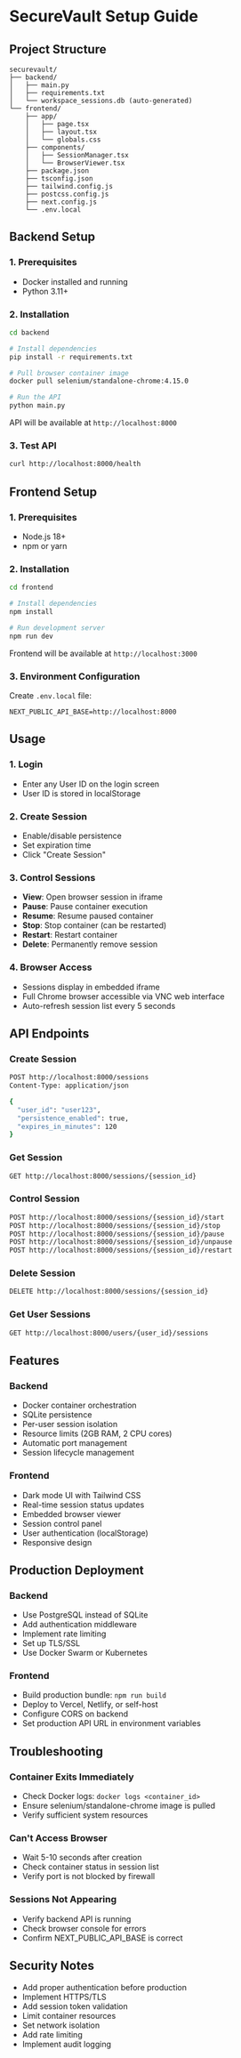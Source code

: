 # SecureVault Setup Guide

## Project Structure

```
securevault/
├── backend/
│   ├── main.py
│   ├── requirements.txt
│   └── workspace_sessions.db (auto-generated)
└── frontend/
    ├── app/
    │   ├── page.tsx
    │   ├── layout.tsx
    │   └── globals.css
    ├── components/
    │   ├── SessionManager.tsx
    │   └── BrowserViewer.tsx
    ├── package.json
    ├── tsconfig.json
    ├── tailwind.config.js
    ├── postcss.config.js
    ├── next.config.js
    └── .env.local
```

## Backend Setup

### 1. Prerequisites
- Docker installed and running
- Python 3.11+

### 2. Installation
```bash
cd backend

# Install dependencies
pip install -r requirements.txt

# Pull browser container image
docker pull selenium/standalone-chrome:4.15.0

# Run the API
python main.py
```

API will be available at `http://localhost:8000`

### 3. Test API
```bash
curl http://localhost:8000/health
```

## Frontend Setup

### 1. Prerequisites
- Node.js 18+
- npm or yarn

### 2. Installation
```bash
cd frontend

# Install dependencies
npm install

# Run development server
npm run dev
```

Frontend will be available at `http://localhost:3000`

### 3. Environment Configuration
Create `.env.local` file:
```
NEXT_PUBLIC_API_BASE=http://localhost:8000
```

## Usage

### 1. Login
- Enter any User ID on the login screen
- User ID is stored in localStorage

### 2. Create Session
- Enable/disable persistence
- Set expiration time
- Click "Create Session"

### 3. Control Sessions
- **View**: Open browser session in iframe
- **Pause**: Pause container execution
- **Resume**: Resume paused container
- **Stop**: Stop container (can be restarted)
- **Restart**: Restart container
- **Delete**: Permanently remove session

### 4. Browser Access
- Sessions display in embedded iframe
- Full Chrome browser accessible via VNC web interface
- Auto-refresh session list every 5 seconds

## API Endpoints

### Create Session
```bash
POST http://localhost:8000/sessions
Content-Type: application/json

{
  "user_id": "user123",
  "persistence_enabled": true,
  "expires_in_minutes": 120
}
```

### Get Session
```bash
GET http://localhost:8000/sessions/{session_id}
```

### Control Session
```bash
POST http://localhost:8000/sessions/{session_id}/start
POST http://localhost:8000/sessions/{session_id}/stop
POST http://localhost:8000/sessions/{session_id}/pause
POST http://localhost:8000/sessions/{session_id}/unpause
POST http://localhost:8000/sessions/{session_id}/restart
```

### Delete Session
```bash
DELETE http://localhost:8000/sessions/{session_id}
```

### Get User Sessions
```bash
GET http://localhost:8000/users/{user_id}/sessions
```

## Features

### Backend
- Docker container orchestration
- SQLite persistence
- Per-user session isolation
- Resource limits (2GB RAM, 2 CPU cores)
- Automatic port management
- Session lifecycle management

### Frontend
- Dark mode UI with Tailwind CSS
- Real-time session status updates
- Embedded browser viewer
- Session control panel
- User authentication (localStorage)
- Responsive design

## Production Deployment

### Backend
- Use PostgreSQL instead of SQLite
- Add authentication middleware
- Implement rate limiting
- Set up TLS/SSL
- Use Docker Swarm or Kubernetes

### Frontend
- Build production bundle: `npm run build`
- Deploy to Vercel, Netlify, or self-host
- Configure CORS on backend
- Set production API URL in environment variables

## Troubleshooting

### Container Exits Immediately
- Check Docker logs: `docker logs <container_id>`
- Ensure selenium/standalone-chrome image is pulled
- Verify sufficient system resources

### Can't Access Browser
- Wait 5-10 seconds after creation
- Check container status in session list
- Verify port is not blocked by firewall

### Sessions Not Appearing
- Verify backend API is running
- Check browser console for errors
- Confirm NEXT_PUBLIC_API_BASE is correct

## Security Notes

- Add proper authentication before production
- Implement HTTPS/TLS
- Add session token validation
- Limit container resources
- Set network isolation
- Add rate limiting
- Implement audit logging
